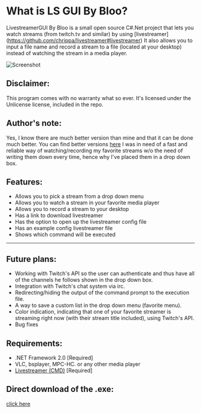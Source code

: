 # What is LS GUI By Bloo?
LivestreamerGUI By Bloo is a small open source C#.Net project that lets you watch streams (from twitch.tv and similar) by using [livestreamer] (https://github.com/chrippa/livestreamer#livestreamer)
It also allows you to input a file name and record a stream to a file (located at your desktop) instead of watching the stream in a media player.

![Screenshot](http://i.imgur.com/Z1R6ihd.png)

Disclaimer:
-----
This program comes with no warranty what so ever. 
It's licensed under the Unlicense license, included in the repo.

Author's note:
-----
Yes, I know there are much better version than mine and that it can be done much better. 
You can find better versions [here](https://github.com/chrippa/livestreamer/wiki/Alternative%20interfaces)
I was in need of a fast and reliable way of watching/recording my favorite streams w/o the need of writing them down every time, hence why I've placed them in a drop down box.

Features:
-----
* Allows you to pick a stream from a drop down menu
* Allows you to watch a stream in your favorite media player
* Allows you to record a stream to your desktop
* Has a link to download livestreamer
* Has the option to open up the livestreamer config file
* Has an example config livestreamer file
* Shows which command will be executed
-----
Future plans:
 -----
- Working with Twitch's API so the user can authenticate and thus have all of the channels he follows shown in the drop down box.
- Integration with Twitch's chat system via irc.
- Redirecting/hiding the output of the command prompt to the execution file.
- A way to save a custom list in the drop down menu (favorite menu).
- Color indication, indicating that one of your favorite streamer is streaming right now (with their stream title included), using Twitch's API.
- Bug fixes

Requirements:
-----
 - .NET Framework 2.0 [Required]
 - VLC, bsplayer, MPC-HC. or any other media player
 - [Livestreamer (CMD)](http://livestreamer.tanuki.se/en/latest/) [Required]
 
 Direct download of the .exe:
 -----
 [click here](https://github.com/bloodev/LiveStreamerGUI_by_Bloo/raw/master/LiveStreamerGUI%20by%20Bloo/bin/Debug/LS%20GUI%20-%20Bloo.exe)